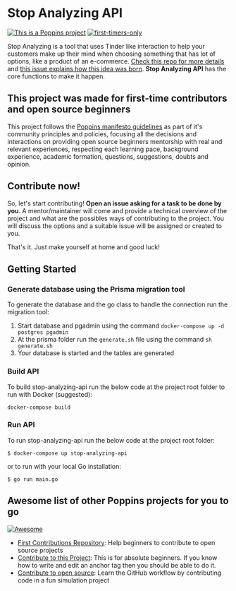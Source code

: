 # Stop Analyzing API

[![This is a Poppins project](https://raw.githubusercontent.com/bancodobrasil/poppins/master/badge-poppins.svg)](https://github.com/bancodobrasil/poppins)
[![first-timers-only](https://img.shields.io/badge/first--timers--only-friendly-blue.svg?style=flat-square)](https://www.firsttimersonly.com/)

Stop Analyzing is a tool that uses Tinder like interaction to help your customers make up their mind when choosing something that has lot of options, like a product of an e-commerce. [Check this repo for more details](https://github.com/bancodobrasil/stop-analyzing) and [this issue explains how this idea was born](https://github.com/bancodobrasil/stop-analyzing/issues/2). **Stop Analyzing API** has the core functions to make it happen.

## This project was made for first-time contributors and open source beginners

This project follows the [Poppins manifesto guidelines](https://github.com/bancodobrasil/poppins) as part of it's community principles and policies, focusing all the decisions and interactions on providing open source beginners mentorship with real and relevant experiences, respecting each learning pace, background experience, academic formation, questions, suggestions, doubts and opinion.

## Contribute now!

So, let's start contributing! **Open an issue asking for a task to be done by you**. A mentor/maintainer will come and provide a technical overview of the project and what are the possibles ways of contributing to the project. You will discuss the options and a suitable issue will be assigned or created to you.

That's it. Just make yourself at home and good luck!

## Getting Started

### Generate database using the Prisma migration tool

To generate the database and the go class to handle the connection run the migration tool:

1. Start database and pgadmin using the command `docker-compose up -d postgres pgadmin`
1. At the prisma folder run the `generate.sh` file using the command `sh generate.sh`
1. Your database is started and the tables are generated

### Build API

To build stop-analyzing-api run the below code at the project root folder to run with Docker (suggested):

```
docker-compose build
```

### Run API

To run stop-analyzing-api run the below code at the project root folder:

```
$ docker-compose up stop-analyzing-api
```

or to run with your local Go installation:

```
$ go run main.go
```

## Awesome list of other Poppins projects for you to go

[![Awesome](https://camo.githubusercontent.com/1997c7e760b163a61aba3a2c98f21be8c524be29/68747470733a2f2f617765736f6d652e72652f62616467652e737667)](https://github.com/sindresorhus/awesome)

- [First Contributions Repository](https://github.com/firstcontributions/first-contributions): Help beginners to contribute to open source projects
- [Contribute to this Project](https://github.com/Syknapse/Contribute-To-This-Project): This is for absolute beginners. If you know how to write and edit an anchor tag <a href="" target=""></a> then you should be able to do it.
- [Contribute to open source](https://github.com/danthareja/contribute-to-open-source):
  Learn the GitHub workflow by contributing code in a fun simulation project
